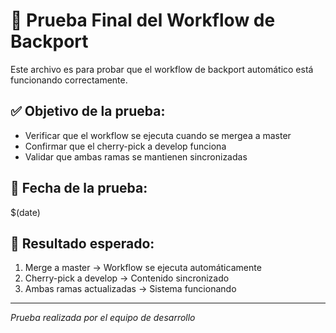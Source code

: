 # 🧪 Prueba Final del Workflow de Backport

Este archivo es para probar que el workflow de backport automático está funcionando correctamente.

## ✅ Objetivo de la prueba:
- Verificar que el workflow se ejecuta cuando se mergea a master
- Confirmar que el cherry-pick a develop funciona
- Validar que ambas ramas se mantienen sincronizadas

## 📅 Fecha de la prueba:
$(date)

## 🎯 Resultado esperado:
1. Merge a master → Workflow se ejecuta automáticamente
2. Cherry-pick a develop → Contenido sincronizado
3. Ambas ramas actualizadas → Sistema funcionando

---
*Prueba realizada por el equipo de desarrollo*
